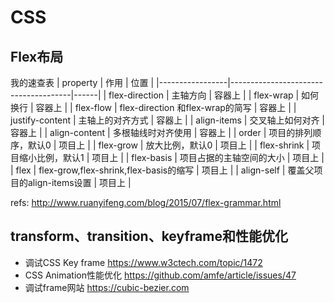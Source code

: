 # CSS

## Flex布局

我的速查表
| property        | 作用                                   | 位置   |
|-----------------|--------------------------------------|------|
| flex-direction  | 主轴方向                               | 容器上 |
| flex-wrap       | 如何换行                               | 容器上 |
| flex-flow       | flex-direction 和flex-wrap的简写       | 容器上 |
| justify-content | 主轴上的对齐方式                       | 容器上 |
| align-items     | 交叉轴上如何对齐                       | 容器上 |
| align-content   | 多根轴线时对齐使用                     | 容器上 |
| order           | 项目的排列顺序，默认0                   | 项目上 |
| flex-grow       | 放大比例，默认0                         | 项目上 |
| flex-shrink     | 项目缩小比例，默认1                     | 项目上 |
| flex-basis      | 项目占据的主轴空间的大小               | 项目上 |
| flex            | flex-grow,flex-shrink,flex-basis的缩写 | 项目上 |
| align-self      | 覆盖父项目的align-items设置            | 项目上 |

refs: <http://www.ruanyifeng.com/blog/2015/07/flex-grammar.html>

## transform、transition、keyframe和性能优化

- 调试CSS Key frame <https://www.w3ctech.com/topic/1472>
- CSS Animation性能优化 <https://github.com/amfe/article/issues/47>
- 调试frame网站 <https://cubic-bezier.com>